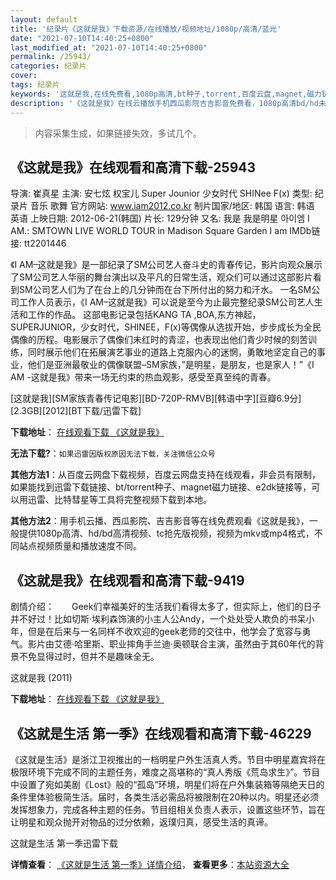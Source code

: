 ```yaml
---
layout: default
title: '纪录片《这就是我》下载资源/在线播放/视频地址/1080p/高清/蓝光'
date: "2021-07-10T14:40:25+0800"
last_modified_at: "2021-07-10T14:40:25+0800"
permalink: /25943/
categories: 纪录片
cover:
tags: 纪录片
keywords: '这就是我,在线免费看,1080p高清,bt种子,torrent,百度云盘,magnet,磁力链,迅雷下载资源'
description: '《这就是我》在线云播放手机西瓜影院吉吉影音免费看，1080p高清bd/hd未删减完整版和tc抢先枪版，mkv/mp4格式，附带bt/torrent种子、magnet/磁力链、百度云盘、网盘资源迅雷下载链接'
---
```


>内容采集生成，如果链接失效，多试几个。


## 《这就是我》在线观看和高清下载-25943

导演: 崔真星 主演: 安七炫 权宝儿 Super Jounior 少女时代 SHINee F(x) 类型: 纪录片 音乐 歌舞 官方网站: www.iam2012.co.kr 制片国家/地区: 韩国 语言: 韩语 英语 上映日期: 2012-06-21(韩国) 片长: 129分钟 又名: 我是 我是明星 아이엠 I AM.: SMTOWN LIVE WORLD TOUR in Madison Square Garden I am IMDb链接: tt2201446

《I AM–这就是我》是一部纪录了SM公司艺人奋斗史的青春传记，影片向观众展示了SM公司艺人华丽的舞台演出以及平凡的日常生活，观众们可以通过这部影片看到SM公司艺人们为了在台上的几分钟而在台下所付出的努力和汗水。 一名SM公司工作人员表示，《I AM–这就是我》可以说是至今为止最完整纪录SM公司艺人生活和工作的作品。 这部电影记录包括KANG TA ,BOA,东方神起，SUPERJUNIOR，少女时代，SHINEE，F(x)等偶像从选拔开始，步步成长为全民偶像的历程。电影展示了偶像们未红时的青涩，也表现出他们青少时候的刻苦训练，同时展示他们在拓展演艺事业的道路上克服内心的迷惘，勇敢地坚定自己的事业，他们是亚洲最敬业的偶像联盟–SM家族，”是明星，是朋友，也是家人！”《I AM -这就是我》带来一场无约束的热血观影，感受至真至纯的青春。


[这就是我][SM家族青春传记电影][BD-720P-RMVB][韩语中字][豆瓣6.9分][2.3GB][2012][BT下载/迅雷下载]

**下载地址**： [在线观看下载 《这就是我》](https://www.btdx8.com/torrent/i_am_2012.html) 


**无法下载?**：`如果迅雷因版权原因无法下载，关注微信公众号 `

**其他方法1**：从百度云网盘下载视频，百度云网盘支持在线观看，非会员有限制，如果能找到迅雷下载链接、bt/torrent种子、magnet磁力链接、e2dk链接等，可以用迅雷、比特彗星等工具将完整视频下载到本地。

**其他方法2**：用手机云播、西瓜影院、吉吉影音等在线免费观看《这就是我》，一般提供1080p高清、hd/bd高清视频、tc抢先版视频，视频为mkv或mp4格式，不同站点视频质量和播放速度不同。


## 《这就是我》在线观看和高清下载-9419

剧情介绍：　　Geek们幸福美好的生活我们看得太多了，但实际上，他们的日子并不好过！比如切斯·埃利森饰演的小主人公Andy，一个处处受人欺负的书呆小年，但是在后来与一名同样不收欢迎的geek老师的交往中，他学会了宽容与勇气。影片由艾德·哈里斯、职业摔角手兰迪·奥顿联合主演，虽然由于其60年代的背景不免显得过时，但并不是趣味全无。


这就是我 (2011)

**下载地址**： [在线观看下载 《这就是我》](https://www.btbtdy.me/btdy/dy9493.html) 


## 《这就是生活 第一季》在线观看和高清下载-46229

《这就是生活》是浙江卫视推出的一档明星户外生活真人秀。节目中明星嘉宾将在极限环境下完成不同的主题任务，难度之高堪称的“真人秀版《荒岛求生》&rdquo;。节目中设置了宛如美剧《Lost》般的&ldquo;孤岛”环境，明星们将在户外集装箱等隔绝天日的条件里体验极简生活。届时，各类生活必需品将被限制在20种以内。明星还必须发挥想象力，完成各种主题的任务。节目组相关负责人表示，设置这些环节，旨在让明星和观众抛开对物品的过分依赖，返璞归真，感受生活的真谛。<br />


这就是生活 第一季迅雷下载

**详情查看**： [《这就是生活 第一季》详情介绍](/movie/46229/)， **查看更多**：[本站资源大全](/movie/t/all/)

